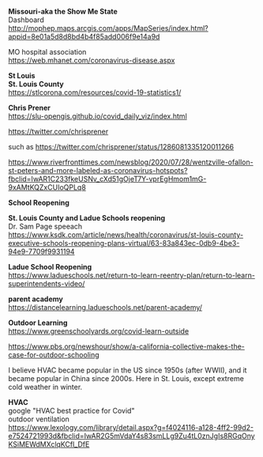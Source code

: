 **Missouri-aka the Show Me State**  
Dashboard  
http://mophep.maps.arcgis.com/apps/MapSeries/index.html?appid=8e01a5d8d8bd4b4f85add006f9e14a9d

MO hospital association  
https://web.mhanet.com/coronavirus-disease.aspx  

**St Louis**  
**St. Louis County**  
https://stlcorona.com/resources/covid-19-statistics1/  

**Chris Prener**   
https://slu-opengis.github.io/covid_daily_viz/index.html  

https://twitter.com/chrisprener  

such as
https://twitter.com/chrisprener/status/1286081335120011266  


https://www.riverfronttimes.com/newsblog/2020/07/28/wentzville-ofallon-st-peters-and-more-labeled-as-coronavirus-hotspots?fbclid=IwAR1C233fkeUSNv_cXd51gOjeT7Y-vprEgHmom1mG-9xAMtKQZxCUIoQPLq8  

**School Reopening**  

**St. Louis County and Ladue Schools reopening**  
Dr. Sam Page speeach  
https://www.ksdk.com/article/news/health/coronavirus/st-louis-county-executive-schools-reopening-plans-virtual/63-83a843ec-0db9-4be3-94e9-7709f9931194  

**Ladue School Reopening**  
https://www.ladueschools.net/return-to-learn-reentry-plan/return-to-learn-superintendents-video/  

**parent academy**  
https://distancelearning.ladueschools.net/parent-academy/

**Outdoor Learning**  
https://www.greenschoolyards.org/covid-learn-outside  

https://www.pbs.org/newshour/show/a-california-collective-makes-the-case-for-outdoor-schooling  

I believe HVAC became popular in the US since 1950s (after WWII), and it became popular in China since 2000s. Here in St. Louis, except extreme cold weather in winter. 

**HVAC**  
google "HVAC best practice for Covid"  
outdoor ventilation  
https://www.lexology.com/library/detail.aspx?g=f4024116-a128-4ff2-99d2-e7524721993d&fbclid=IwAR2G5mVdaY4s83smLLg9Zu4tL0znJgIs8RGqOnyKSiMEWdMXclqKCfl_DfE
